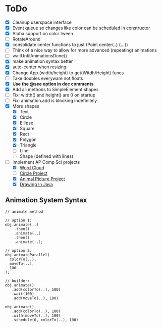 # ToDo

- [x] Cleanup userspace interface
- [x] Event queue so changes like color can be scheduled in constructor
- [x] Alpha support on color tween
- [ ] RotateAround
- [x] consolidate center functions to just (Point center(..) {...})
- [ ] Think of a nice way to allow for more advanced (repeating) animations
- [ ] waitUntilAnimationsDone()
- [x] make animation syntax better
- [x] auto-center when resizing
- [x] Change App.(width/height) to get(Witdh/Height) funcs
- [ ] Take doubles everyware not floats
- [x] **Use the @see option in doc comments**
- [x] Add all methods to SimpleElement shapes
- [ ] Fix: width() and height() are 0 on startup
- [ ] Fix: animation.add is blocking indefinitely
- [x] More shapes
    - [x] Text
    - [x] Circle
    - [x] Ellipse
    - [x] Square
    - [x] Rect
    - [X] Polygon
    - [X] Triangle
    - [ ] Line
    - [ ] Shape (defined with lines)
- [ ] Implement AP Comp Sci projects
    - [x] [Word Cloud](https://docs.google.com/document/d/1GOs7tV1H-8BvQ8FgcuiKjyiyETvBjs0HPZafjlhFQrM/edit)
    - [ ] [Circle Project](https://docs.google.com/document/d/17G1bk18IFnorgn0XjBcsMrQ6uRTAL1kn6Gg93vklWjE/edit)
    - [x] [Animal Picture Project](https://docs.google.com/document/d/17Iel76mm__A9nA3fIcip61Ptzu7U-aMpEYBHa1Q90Lc/edit)
    - [x] [Drawing In Java](https://docs.google.com/document/d/17lmYbPJ0cjfNE0eciiLz9lq6_Lv_szioOGv89B4EE84/edit)

## Animation System Syntax

```
// animate method

// option 1:
obj.animate(..)
    .then()
    .animate(..)
    .then()
    .animate(..);

// option 2:
obj.animateParallel(
  colorTo(..),
  moveTo(..),
  100
);

// builder:
obj.animate()
   .add(colorTo(..), 100)
   .wait(100)
   .add(moveTo(..), 100)

obj.animate()
   .add(colorTo(..), 100)
   .with(moveTo(..), 100)
   .schedule(0, colorTo(..), 100)
```